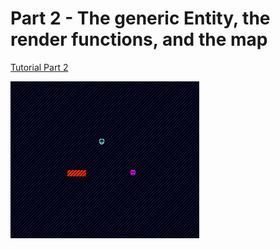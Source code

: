 # Part 2 - The generic Entity, the render functions, and the map

[Tutorial Part 2](http://rogueliketutorials.com/tutorials/tcod/v2/part-2/)

![The generic Entity, the render functions, and the map](roguelike-part2.gif "The generic Entity, the render functions, and the map")
